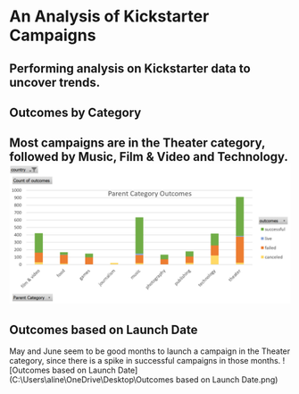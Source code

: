 # An Analysis of Kickstarter Campaigns
Performing analysis on Kickstarter data to uncover trends.
---
## Outcomes by Category
Most campaigns are in the Theater category, followed by Music, Film & Video and Technology.
![Outcomes_by_Category_in_the_US](Outcomes_by_Category_in_the_US.png)
---
## Outcomes based on Launch Date
May and June seem to be good months to launch a campaign in the Theater category, since there is a spike in successful campaigns in those months.
![Outcomes based on Launch Date](C:\Users\aline\OneDrive\Desktop\Outcomes based on Launch Date.png)

